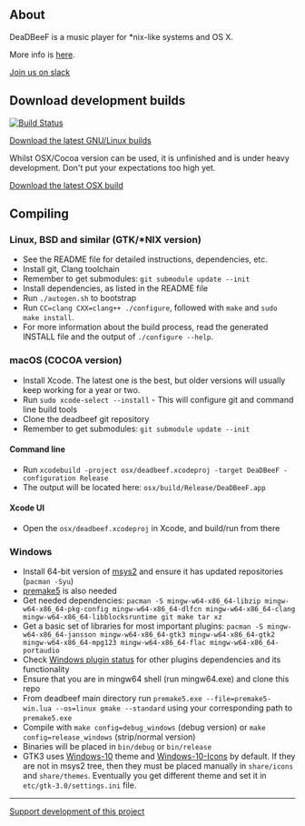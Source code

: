 ## About

DeaDBeeF is a music player for \*nix-like systems and OS X.

More info is [here](http://deadbeef.sf.net).

[Join us on slack](https://deadbeef-slack.herokuapp.com)

## Download development builds

[![Build Status](https://travis-ci.org/DeaDBeeF-Player/deadbeef.svg?branch=master)](https://travis-ci.org/DeaDBeeF-Player/deadbeef)

[Download the latest GNU/Linux builds](https://sourceforge.net/projects/deadbeef/files/travis/linux/)

Whilst OSX/Cocoa version can be used, it is unfinished and is under heavy development. Don't put your expectations too high yet.

[Download the latest OSX build](https://sourceforge.net/projects/deadbeef/files/travis/osx/)

## Compiling

### Linux, BSD and similar (GTK/*NIX version)

* See the README file for detailed instructions, dependencies, etc.
* Install git, Clang toolchain
* Remember to get submodules: `git submodule update --init`
* Install dependencies, as listed in the README file
* Run `./autogen.sh` to bootstrap
* Run `CC=clang CXX=clang++ ./configure`, followed with `make` and `sudo make install`.
* For more information about the build process, read the generated INSTALL file and the output of `./configure --help`.

### macOS (COCOA version)

* Install Xcode. The latest one is the best, but older versions will usually keep working for a year or two.
* Run `sudo xcode-select --install` - This will configure git and command line build tools
* Clone the deadbeef git repository
* Remember to get submodules: ```git submodule update --init```

#### Command line

* Run ```xcodebuild -project osx/deadbeef.xcodeproj -target DeaDBeeF -configuration Release```
* The output will be located here: ```osx/build/Release/DeaDBeeF.app```

#### Xcode UI

* Open the `osx/deadbeef.xcodeproj` in Xcode, and build/run from there

### Windows

* Install 64-bit version of [msys2](https://www.msys2.org/) and ensure it has updated repositories (`pacman -Syu`)
* [premake5](https://premake.github.io/download.html) is also needed
* Get needed dependencies: 
	```pacman -S mingw-w64-x86_64-libzip mingw-w64-x86_64-pkg-config mingw-w64-x86_64-dlfcn mingw-w64-x86_64-clang mingw-w64-x86_64-libblocksruntime git make tar xz```
* Get a basic set of libraries for most important plugins:
	```pacman -S mingw-w64-x86_64-jansson mingw-w64-x86_64-gtk3 mingw-w64-x86_64-gtk2 mingw-w64-x86_64-mpg123 mingw-w64-x86_64-flac mingw-w64-x86_64-portaudio```
* Check [Windows plugin status](https://github.com/DeaDBeeF-Player/deadbeef/wiki/Windows-plugin-status) for other plugins dependencies and its functionality
* Ensure that you are in mingw64 shell (run mingw64.exe) and clone this repo
* From deadbeef main directory run ```premake5.exe --file=premake5-win.lua --os=linux gmake --standard``` using your corresponding path to ```premake5.exe```
* Compile with ```make config=debug_windows``` (debug version) or ```make config=release_windows``` (strip/normal version)
* Binaries will be placed in ```bin/debug``` or ```bin/release```
* GTK3 uses [Windows-10](https://github.com/B00merang-Project/Windows-10) theme and [Windows-10-Icons](https://github.com/B00merang-Artwork/Windows-10) by default. If they are not in msys2 tree, then they must be placed manually in ```share/icons``` and ```share/themes```. Eventually you get different theme and set it in ```etc/gtk-3.0/settings.ini``` file.

----

[Support development of this project](http://deadbeef.sourceforge.net/support.html)
